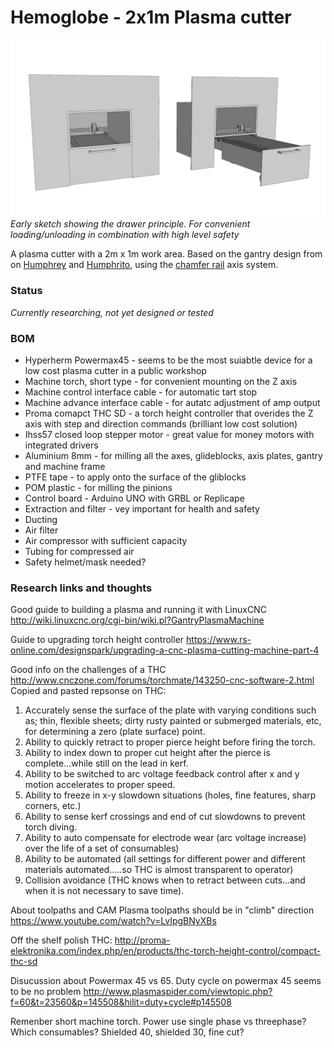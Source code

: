 # Hemoglobe - 2x1m Plasma cutter

![Drawer principle](./img/plasma-cutter-drawer-principle.jpg)
*Early sketch showing the drawer principle. For convenient loading/unloading in combination with high level safety*

A plasma cutter with a 2m x 1m work area. Based on the gantry design from on [Humphrey](https://github.com/fellesverkstedet/fabricatable-machines/blob/master/humphrey-large-format-cnc/README.md) and [Humphrito](https://github.com/fellesverkstedet/fabricatable-machines/blob/master/humphrito-medium-format-cnc/README.md), using the [chamfer rail]() axis system.

### Status

*Currently researching, not yet designed or tested*

### BOM

* Hyperherm Powermax45 - seems to be the most suiabtle device for a low cost plasma cutter in a public workshop
* Machine torch, short type - for convenient mounting on the Z axis
* Machine control interface cable - for automatic tart stop
* Machine advance interface cable - for autatc adjustment of amp output
* Proma comapct THC SD - a torch height controller that overides the Z axis with step and direction commands (brilliant low cost solution)
* Ihss57 closed loop stepper motor - great value for money motors with integrated drivers
* Aluminium 8mm - for milling all the axes, glideblocks, axis plates, gantry and machine frame
* PTFE tape - to apply onto the surface of the gliblocks
* POM plastic - for milling the pinions
* Control board - Arduino UNO with GRBL or Replicape
* Extraction and filter - vey important for health and safety
* Ducting
* Air filter
* Air compressor with sufficient capacity
* Tubing for compressed air
* Safety helmet/mask needed?


### Research links and thoughts

Good guide to building a plasma and running it with LinuxCNC
http://wiki.linuxcnc.org/cgi-bin/wiki.pl?GantryPlasmaMachine

Guide to upgrading torch height controller
https://www.rs-online.com/designspark/upgrading-a-cnc-plasma-cutting-machine-part-4

Good info on the challenges of a THC
http://www.cnczone.com/forums/torchmate/143250-cnc-software-2.html
Copied and pasted repsonse on THC:
1. Accurately sense the surface of the plate with varying conditions such as; thin, flexible sheets; dirty rusty painted or submerged materials, etc, for determining a zero (plate surface) point.
2. Ability to quickly retract to proper pierce height before firing the torch.
3. Ability to index down to proper cut height after the pierce is complete...while still on the lead in kerf.
4. Ability to be switched to arc voltage feedback control after x and y motion accelerates to proper speed.
5. Ability to freeze in x-y slowdown situations (holes, fine features, sharp corners, etc.)
6. Ability to sense kerf crossings and end of cut slowdowns to prevent torch diving.
7. Ability to auto compensate for electrode wear (arc voltage increase) over the life of a set of consumables)
8. Ability to be automated (all settings for different power and different materials automated.....so THC is almost transparent to operator)
9. Collision avoidance (THC knows when to retract between cuts...and when it is not necessary to save time).


About toolpaths and CAM
Plasma toolpaths should be in "climb" direction
https://www.youtube.com/watch?v=LvIpgBNyXBs	


Off the shelf polish THC:
http://proma-elektronika.com/index.php/en/products/thc-torch-height-control/compact-thc-sd

Disucussion about Powermax 45 vs 65. Duty cycle on powermax 45 seems to be no problem
http://www.plasmaspider.com/viewtopic.php?f=60&t=23560&p=145508&hilit=duty+cycle#p145508

Remenber short machine torch.
Power use single phase vs threephase?
Which consumables? Shielded 40, shielded 30, fine cut?


